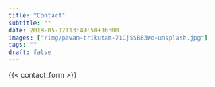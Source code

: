 ```yaml
---
title: "Contact"
subtitle: ""
date: 2018-05-12T13:49:50+10:00
images: ["/img/pavan-trikutam-71CjSSB83Wo-unsplash.jpg"]
tags: ""
draft: false
---
```

{{< contact_form >}}
